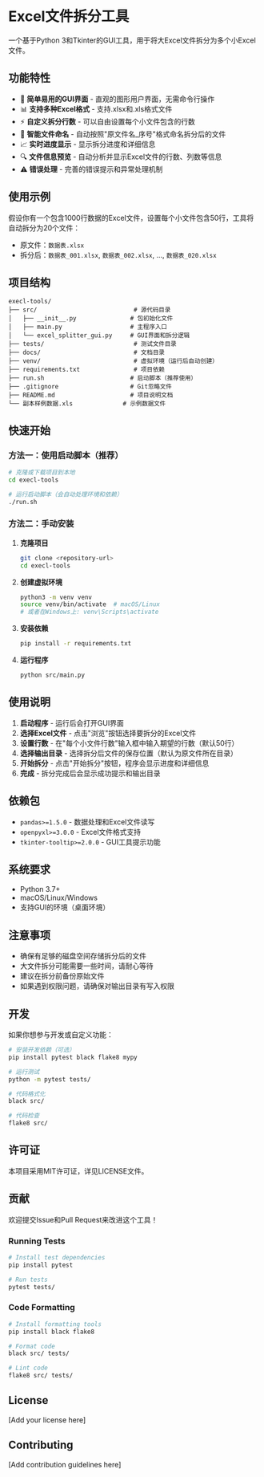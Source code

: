 # Excel文件拆分工具

一个基于Python 3和Tkinter的GUI工具，用于将大Excel文件拆分为多个小Excel文件。

## 功能特性

- 🎯 **简单易用的GUI界面** - 直观的图形用户界面，无需命令行操作
- 📊 **支持多种Excel格式** - 支持.xlsx和.xls格式文件
- ⚡ **自定义拆分行数** - 可以自由设置每个小文件包含的行数
- 📁 **智能文件命名** - 自动按照"原文件名_序号"格式命名拆分后的文件
- 📈 **实时进度显示** - 显示拆分进度和详细信息
- 🔍 **文件信息预览** - 自动分析并显示Excel文件的行数、列数等信息
- ⚠️ **错误处理** - 完善的错误提示和异常处理机制

## 使用示例

假设你有一个包含1000行数据的Excel文件，设置每个小文件包含50行，工具将自动拆分为20个文件：
- 原文件：`数据表.xlsx`
- 拆分后：`数据表_001.xlsx`, `数据表_002.xlsx`, ..., `数据表_020.xlsx`

## 项目结构

```
execl-tools/
├── src/                           # 源代码目录
│   ├── __init__.py               # 包初始化文件
│   ├── main.py                   # 主程序入口
│   └── excel_splitter_gui.py     # GUI界面和拆分逻辑
├── tests/                         # 测试文件目录
├── docs/                          # 文档目录
├── venv/                          # 虚拟环境（运行后自动创建）
├── requirements.txt               # 项目依赖
├── run.sh                        # 启动脚本（推荐使用）
├── .gitignore                    # Git忽略文件
├── README.md                     # 项目说明文档
└── 副本样例数据.xls              # 示例数据文件
```

## 快速开始

### 方法一：使用启动脚本（推荐）

```bash
# 克隆或下载项目到本地
cd execl-tools

# 运行启动脚本（会自动处理环境和依赖）
./run.sh
```

### 方法二：手动安装

1. **克隆项目**
   ```bash
   git clone <repository-url>
   cd execl-tools
   ```

2. **创建虚拟环境**
   ```bash
   python3 -m venv venv
   source venv/bin/activate  # macOS/Linux
   # 或者在Windows上: venv\Scripts\activate
   ```

3. **安装依赖**
   ```bash
   pip install -r requirements.txt
   ```

4. **运行程序**
   ```bash
   python src/main.py
   ```

## 使用说明

1. **启动程序** - 运行后会打开GUI界面
2. **选择Excel文件** - 点击"浏览"按钮选择要拆分的Excel文件
3. **设置行数** - 在"每个小文件行数"输入框中输入期望的行数（默认50行）
4. **选择输出目录** - 选择拆分后文件的保存位置（默认为原文件所在目录）
5. **开始拆分** - 点击"开始拆分"按钮，程序会显示进度和详细信息
6. **完成** - 拆分完成后会显示成功提示和输出目录

## 依赖包

- `pandas>=1.5.0` - 数据处理和Excel文件读写
- `openpyxl>=3.0.0` - Excel文件格式支持
- `tkinter-tooltip>=2.0.0` - GUI工具提示功能

## 系统要求

- Python 3.7+
- macOS/Linux/Windows
- 支持GUI的环境（桌面环境）

## 注意事项

- 确保有足够的磁盘空间存储拆分后的文件
- 大文件拆分可能需要一些时间，请耐心等待
- 建议在拆分前备份原始文件
- 如果遇到权限问题，请确保对输出目录有写入权限

## 开发

如果你想参与开发或自定义功能：

```bash
# 安装开发依赖（可选）
pip install pytest black flake8 mypy

# 运行测试
python -m pytest tests/

# 代码格式化
black src/

# 代码检查
flake8 src/
```

## 许可证

本项目采用MIT许可证，详见LICENSE文件。

## 贡献

欢迎提交Issue和Pull Request来改进这个工具！

### Running Tests
```bash
# Install test dependencies
pip install pytest

# Run tests
pytest tests/
```

### Code Formatting
```bash
# Install formatting tools
pip install black flake8

# Format code
black src/ tests/

# Lint code
flake8 src/ tests/
```

## License

[Add your license here]

## Contributing

[Add contribution guidelines here]

